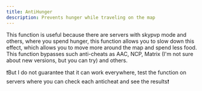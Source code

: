 ```yaml
---
title: AntiHunger
description: Prevents hunger while traveling on the map
---
```


This function is useful because there are servers with skypvp mode and others, where you spend hunger, this function allows you to slow down this effect, which allows you to move more around the map and spend less food. This function bypasses such anti-cheats as AAC, NCP, Matrix (I'm not sure about new versions, but you can try) and others.

❗But I do not guarantee that it can work everywhere, test the function on servers where you can check each anticheat and see the results❗
